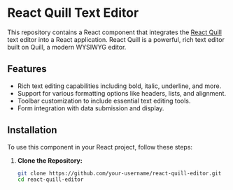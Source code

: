 # React Quill Text Editor

This repository contains a React component that integrates the [React Quill](https://github.com/zenoamaro/react-quill) text editor into a React application. React Quill is a powerful, rich text editor built on Quill, a modern WYSIWYG editor.

## Features

- Rich text editing capabilities including bold, italic, underline, and more.
- Support for various formatting options like headers, lists, and alignment.
- Toolbar customization to include essential text editing tools.
- Form integration with data submission and display.

## Installation

To use this component in your React project, follow these steps:

1. **Clone the Repository:**

   ```bash
   git clone https://github.com/your-username/react-quill-editor.git
   cd react-quill-editor
